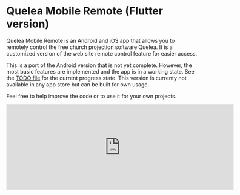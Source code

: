 <!-- [![Build Status](https://travis-ci.com/quelea-projection/quelea-flutter-remote.svg?branch=master)](https://travis-ci.com/quelea-projection/quelea-flutter-remote) -->

# Quelea Mobile Remote (Flutter version)
<!-- <a href="https://play.google.com/store/apps/details?id=org.quelea.mobileremote"><img src="https://play.google.com/intl/en_us/badges/images/generic/en_badge_web_generic.png" height="75"></a> -->

<!-- ↓ TEMPORARY TEXT ↓ -->

Quelea Mobile Remote is an Android and iOS app that allows you to remotely control the free church projection software Quelea. It is a customized version of the web site remote control feature for easier access.

This is a port of the Android version that is not yet complete. However, the most basic features are implemented and the app is in a working state. See the [TODO file](TODO.md) for the current progress state. This version is currenty not available in any app store but can be built for own usage.

Feel free to help improve the code or to use it for your own projects.

<iframe src="https://github.com/sponsors/ArvidNy/card" title="Sponsor ArvidNy" height="225" width="600" style="border: 0;"></iframe>

<!-- ↑ TEMPORARY TEXT ↑ -->

<!-- <img src="readme_resources/main.png" width="280"/>&nbsp;&nbsp;&nbsp;  <img src="readme_resources/schedule.png" width="280"/>&nbsp;&nbsp;&nbsp; <img src="readme_resources/dark.png" width="280" />

Quelea Mobile Remote is an Android and iOS app that allows you to remotely control the free church projection software Quelea. It is a customized version of the web site remote control feature for easier access.

### Download:
Download the app through the [Google Play Store](https://play.google.com/store/apps/details?id=org.quelea.mobileremote) for Android or the [Apple Store]() for iOS. You can clone or download the project here at Github. Feel free to help improve the code or to use it for your own projects.

### Features:
* See which item currently is live
* The lyrics of the current song with clickable slides
* Dedicated buttons for logo, black and clear to hide the text
* Dedicated buttons for next and previous slide/item
* View Quelea schedule and which item is live and which is in preview through sidebar menu
* Store sever URL
* Add a bible passage or a song to the schedule
* Start/stop recordings
* Navigation via volume buttons or directional pad (optional)
* Auto-connect feature (optional)
* [Change global themes](https://quelea.org/wiki/index.php/Themes#Set_a_global_theme)

### Prerequisites:
* [Quelea 2015.3 or later](https://sourceforge.net/projects/quelea/files/)
* [Active Mobile Remote server](http://quelea.org/wiki/index.php/Mobile_Remote#Activating_Mobile_Remote)
* Access to the same network as the server

### Known issues:
 None

### Troubleshooting
1. Make sure wifi is enable on your device and that you are connected to the same network as the computer with Quelea.
2. Check the URL in your web browser to make sure that the URL works as it is supposed to. If it does, then it's actually a issue with the app, otherwise it's a network-related issue.
3. Try changing port in Quelea. In case you have any other software using the same port, this will resolve the conflict.
4. Disable firewall and anti-virus temporarily to make sure that's not where the problem lies. If it is, you will have to add an exception in it for Quelea.
5. You might have to check your router settings to make sure port forwarding is enabled. This is different for every brand so please consult your product manual for this.

### Permissions:
* *Full network access* - Only used to connect to the Quelea server. The app can be used with no Internet connection as long as it has access to the same network as the server.
* *Prevent phone from sleeping* - Means that the screen is kept active as long as the app is running. It is possible to manually turn off the screen at any time.
* *View Wi-Fi connections* - Used in auto-connect feature to find server IP.

### Reporting bugs/Suggesting features
If you find any bugs or have any problems getting started, just add an issue to the project. In the same way you can also let me know if you have any suggestions or other feedback. -->
